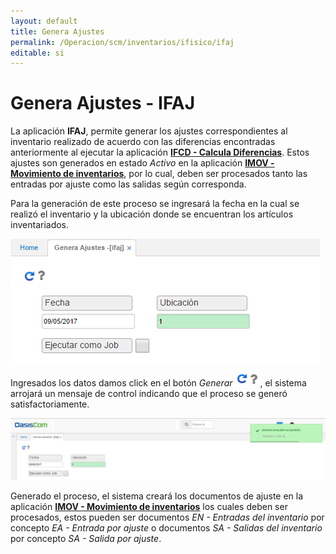 ```yaml
---
layout: default
title: Genera Ajustes
permalink: /Operacion/scm/inventarios/ifisico/ifaj
editable: si
---
```


# Genera Ajustes - IFAJ

La aplicación **IFAJ**, permite generar los ajustes correspondientes al inventario realizado de acuerdo con las diferencias encontradas anteriormente al ejecutar la aplicación [**IFCD - Calcula Diferencias**](https://github.com/OasisCom/Docs/blob/master/Operacion/scm/inventarios/ifisico/ifcd.md). Estos ajustes son generados en estado _Activo_ en la aplicación [**IMOV - Movimiento de inventarios**](https://github.com/OasisCom/Docs/blob/master/Operacion/scm/inventarios/imovimient/imov.md), por lo cual, deben ser procesados tanto las entradas por ajuste como las salidas según corresponda.  

Para la generación de este proceso se ingresará la fecha en la cual se realizó el inventario y la ubicación donde se encuentran los artículos inventariados.  

![](ifaj1.png)

Ingresados los datos damos click en el botón _Generar_ ![](actualizar.png), el sistema arrojará un mensaje de control indicando que el proceso se generó satisfactoriamente.  

![](ifaj2.png)

Generado el proceso, el sistema creará los documentos de ajuste en la aplicación [**IMOV - Movimiento de inventarios**](https://github.com/OasisCom/Docs/blob/master/Operacion/scm/inventarios/imovimient/imov.md) los cuales deben ser procesados, estos pueden ser documentos _EN - Entradas del inventario_ por concepto _EA - Entrada por ajuste_ o documentos _SA - Salidas del inventario_ por concepto _SA - Salida por ajuste_. 

